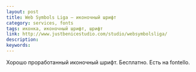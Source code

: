 ```yaml
---
layout: post
title: Web Symbols Liga — иконочный шрифт
category: services, fonts
tags: иконка, иконочный шрифт, шрифт
link: http://www.justbenicestudio.com/studio/websymbolsliga/
description:
keywords:
---
```


<p>Хорошо проработанный иконочный шрифт. Бесплатно. Есть на fontello.</p>

